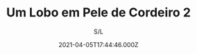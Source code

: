 ---
id: '913ce3cd-3497-43d1-9a95-ac6055ec93f2'
type: 'movie' # Filme, Série, Anime
title: "Um Lobo em Pele de Cordeiro 2"
synopsis: ["A cidade unida de ovelhas e lobos leva uma vida tranquila até a chegada de dois convidados inesperados: uma raposa polar e uma pequena ovelha.",
]
originalTitle: "Волки и овцы: Ход свиньёй"
date: '2021-04-05T17:44:46.000Z'
update: '2021-04-05T17:44:46.000Z'
releaseDate: '2019-01-24T03:00:00.000Z'
imdb:
  rating: '5.8' # 8.5
  id: '' # tt0470752
duration: '1h 14 Min'
trailer:
  urls: [
    'kiuHzAefbXk',
  ]
tags: ['720p', '1080p']
genre: ['Animação', 'Aventura', 'Comédia'] #
quality: 'BluRay' # BluRay, WEB-DL, HDTV, WEB-DL4K, WEB-DLe
format: 'Mkv' # MKV, MP4, TS
audio: 'Português, Russo' # Dublado, Legendado, Dual Audio, Dub & Leg
subtitle: 'S/L' # Português, inglês,
size: '2.41 GB | 4.69 GB' # 4.8 GB
audioQuality: 10
videoQuality: 10
directors: []
#  - name: 'Lana Wachowski'
#    image: ''
#  - name: 'Lilly Wachowski'
#    image: ''
cast: []
#  - name: 'Keanu Reeves'
#    image: ''
#    characterName: 'Neo'
writers: []
#  - name: ''
#    image: ''
maturityRating:
  age: '' # L , 10, 12, 14, 16, 18
  topics: [''] # Violence, Illegal drugs, Inappropriate Language, Legal Drugs, Sexual Content, Extreme Violence
###########################################
download:
  
  - url: 'magnet:?xt=urn:btih:f3374ef2abd378b73795b5b6e6540adf1b8871b7&dn=LAPUMiA.Org - Um.Lobo.em.Pele.de.Cordeiro.2020.720p.BluRay.x264-DUAL&tr=udp%3a%2f%2ftracker.opentrackr.org%3a1337%2fannounce&tr=udp%3a%2f%2ftracker.openbittorrent.com%3a80%2fannounce&tr=udp%3a%2f%2ftracker.trackerfix.com%3a80%2fannounce&tr=udp%3a%2f%2ftracker.coppersurfer.tk%3a6969%2fannounce&tr=udp%3a%2f%2ftracker.leechers-paradise.org%3a6969%2fannounce&tr=udp%3a%2f%2feddie4.nl%3a6969%2fannounce&tr=udp%3a%2f%2fp4p.arenabg.com%3a1337%2fannounce&tr=udp%3a%2f%2fexplodie.org%3a6969%2fannounce&tr=udp%3a%2f%2fzer0day.ch%3a1337%2fannounce'
    resolution: '720p' # 720p, 1080p, 4K,
    audio: 'Dual Áudio' # Dublado, Legendado, Dual Audio
    size: '' # 4.8 GB
    quality: '' # BluRay, WEB-DL
    format: '' # MKV
  - url: 'magnet:?xt=urn:btih:18b37494a101e9660c934059cce87d9685824608&dn=LAPUMiA.Org - Um.Lobo.em.Pele.de.Cordeiro.2020.1080p.BluRay.x264-DUAL&tr=udp%3a%2f%2ftracker.opentrackr.org%3a1337%2fannounce&tr=udp%3a%2f%2ftracker.openbittorrent.com%3a80%2fannounce&tr=udp%3a%2f%2ftracker.trackerfix.com%3a80%2fannounce&tr=udp%3a%2f%2ftracker.coppersurfer.tk%3a6969%2fannounce&tr=udp%3a%2f%2ftracker.leechers-paradise.org%3a6969%2fannounce&tr=udp%3a%2f%2feddie4.nl%3a6969%2fannounce&tr=udp%3a%2f%2fp4p.arenabg.com%3a1337%2fannounce&tr=udp%3a%2f%2fexplodie.org%3a6969%2fannounce&tr=udp%3a%2f%2fzer0day.ch%3a1337%2fannounce'
    resolution: '1080p' # 720p, 1080p, 4K,
    audio: 'Dual Áudio' # Dublado, Legendado, Dual Audio
    size: '' # 4.8 GB
    quality: '' # BluRay, WEB-DL
    format: '' # MKV
images:
  cover: '/assets/movies/um-lobo-em-pele-de-cordeiro-2.jpg'
  background: '/assets/movies/'
---